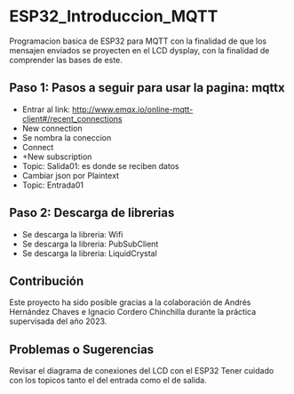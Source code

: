 # ESP32_Introduccion_MQTT
Programacion basica de ESP32 para MQTT con la finalidad de que los mensajen enviados se proyecten en el LCD dysplay, con la finalidad de comprender las bases de este.

## Paso 1: Pasos a seguir para usar la pagina: mqttx
- Entrar al link: http://www.emqx.io/online-mqtt-client#/recent_connections
- New connection
- Se nombra la coneccion
- Connect
- +New subscription
- Topic: Salida01: es donde se reciben datos
- Cambiar json por Plaintext
- Topic: Entrada01
## Paso 2: Descarga de librerias
- Se descarga la libreria: Wifi
- Se descarga la libreria: PubSubClient
- Se descarga la libreria: LiquidCrystal

## Contribución
Este proyecto ha sido posible gracias a la colaboración de Andrés Hernández Chaves e Ignacio Cordero Chinchilla durante la práctica supervisada del año 2023.

## Problemas o Sugerencias
Revisar el diagrama de conexiones del LCD con el ESP32
Tener cuidado con los topicos tanto el del entrada como el de salida.